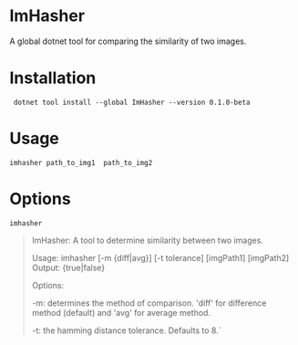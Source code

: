 # ImHasher
A global dotnet tool for comparing the similarity of two images.

# Installation
     dotnet tool install --global ImHasher --version 0.1.0-beta 

# Usage
    imhasher path_to_img1  path_to_img2
    
# Options
    imhasher
    
> ImHasher: A tool to determine similarity between two images.
>
> Usage: imhasher [-m {diff|avg}] [-t tolerance] [imgPath1] [imgPath2]
> Output: {true|false}
>
> Options:
>
>   -m: determines the method of comparison. 'diff' for difference method (default) and 'avg' for average method.
>
>   -t: the hamming distance tolerance. Defaults to 8.`
